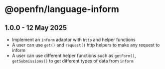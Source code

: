 # @openfn/language-inform

## 1.0.0 - 12 May 2025

- Implement an `inform` adaptor with `http` and helper functions
- A user can use `get()` and `request()` http helpers to make any request to inform
- A user can use different helper functions such as `getForm()`, `getSubmissions()` to get different types of data from `inform`
